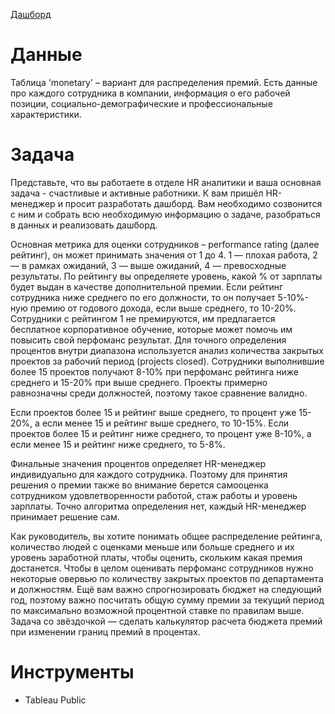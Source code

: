 [Дашборд](https://public.tableau.com/app/profile/leonid2471/viz/Monetary_16633592308030/True?publish=yes)

# Данные
Таблица 'monetary' – вариант для распределения премий. Есть данные про каждого сотрудника в компании, информация о его рабочей позиции, социально-демографические и профессиональные характеристики.
# Задача
Представьте, что вы работаете в отделе HR аналитики и ваша основная задача - счастливые и активные работники. К вам пришёл HR-менеджер и просит разработать дашборд. Вам необходимо созвонится с ним и собрать всю необходимую информацию о задаче, разобраться в данных и реализовать дашборд. 

Основная метрика для оценки сотрудников – performance rating (далее рейтинг), он может принимать значения от 1 до 4. 1 — плохая работа, 2 — в рамках ожиданий, 3 — выше ожиданий, 4 — превосходные результаты. По рейтингу вы определяете уровень, какой % от зарплаты будет выдан в качестве дополнительной премии. Если рейтинг сотрудника ниже среднего по его должности, то он получает 5-10%-ную премию от годового дохода, если выше среднего, то 10-20%. Сотрудники с рейтингом 1 не премируются, им предлагается бесплатное корпоративное обучение, которые может помочь им повысить свой перфоманс результат. Для точного определения процентов внутри диапазона используется анализ количества закрытых проектов за рабочий период (projects closed). Сотрудники выполнившие более 15 проектов получают 8-10% при перфоманс рейтинга ниже среднего и 15-20% при выше среднего. Проекты примерно равнозначны среди должностей, поэтому такое сравнение валидно.

Если проектов более 15 и рейтинг выше среднего, то процент уже 15-20%, а если менее 15 и рейтинг выше среднего, то 10-15%. Если проектов более 15 и рейтинг ниже среднего, то процент уже 8-10%, а если менее 15 и рейтинг ниже среднего, то 5-8%.

Финальные значения процентов определяет HR-менеджер индивидуально для каждого сотрудника. Поэтому для принятия решения о премии также во внимание берется самооценка сотрудником удовлетворенности работой, стаж работы и уровень зарплаты. Точно алгоритма определения нет, каждый HR-менеджер принимает решение сам.

Как руководитель, вы хотите понимать общее распределение рейтинга, количество людей с оценками меньше или больше среднего и их уровень заработной платы, чтобы оценить, скольким какая премия достанется. Чтобы в целом оценивать перфоманс сотрудников нужно некоторые овервью по количеству закрытых проектов по департамента и должностям. Ещё вам важно спрогнозировать бюджет на следующий год, поэтому важно посчитать общую сумму премии за текущий период по максимально возможной процентной ставке по правилам выше. Задача со звёздочкой — сделать калькулятор расчета бюджета премий при изменении границ премий в процентах.

# Инструменты
* Tableau Public 
